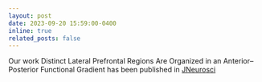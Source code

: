 ```yaml
---
layout: post
date: 2023-09-20 15:59:00-0400
inline: true
related_posts: false
---
```


Our work Distinct Lateral Prefrontal Regions Are Organized in an Anterior–Posterior Functional Gradient has been published in <a href="https://www.jneurosci.org/content/43/38/6564.abstract">JNeurosci</a>
